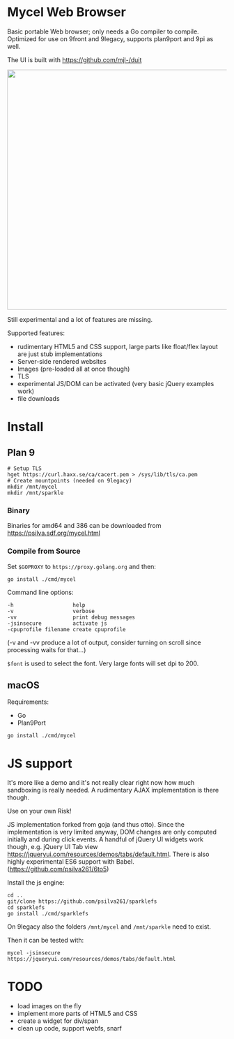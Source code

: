 # Mycel Web Browser

Basic portable Web browser; only needs a Go compiler to compile. Optimized for use on 9front and 9legacy, supports plan9port and 9pi as well.

The UI is built with https://github.com/mjl-/duit

<img src="https://psilva.sdf.org/browsing.png" width="550">

Still experimental and a lot of features are missing.

Supported features:

- rudimentary HTML5 and CSS support, large parts like float/flex layout are just stub implementations
- Server-side rendered websites
- Images (pre-loaded all at once though)
- TLS
- experimental JS/DOM can be activated (very basic jQuery examples work)
- file downloads

# Install

## Plan 9

    # Setup TLS
    hget https://curl.haxx.se/ca/cacert.pem > /sys/lib/tls/ca.pem
    # Create mountpoints (needed on 9legacy)
    mkdir /mnt/mycel
    mkdir /mnt/sparkle

### Binary

Binaries for amd64 and 386 can be downloaded from https://psilva.sdf.org/mycel.html

### Compile from Source

Set `$GOPROXY` to `https://proxy.golang.org` and then:

    go install ./cmd/mycel

Command line options:

    -h                   help
    -v                   verbose
    -vv                  print debug messages
    -jsinsecure          activate js
    -cpuprofile filename create cpuprofile

(-v and -vv produce a lot of output,
consider turning on scroll since processing
waits for that...)

`$font` is used to select the font. Very large fonts will set dpi to 200.

## macOS

Requirements:

- Go
- Plan9Port

```
go install ./cmd/mycel
```

# JS support

It's more like a demo and it's not really clear right now how much sandboxing
is really needed. A rudimentary AJAX implementation is there though.

Use on your own Risk!

JS implementation forked from goja (and thus otto). Since the implementation
is very limited anyway, DOM changes are only computed initially and during
click events. A handful of jQuery UI widgets work though, e.g. jQuery UI Tab
view https://jqueryui.com/resources/demos/tabs/default.html. There is also
highly experimental ES6 support with Babel. (https://github.com/psilva261/6to5)

Install the js engine:

```
cd ..
git/clone https://github.com/psilva261/sparklefs
cd sparklefs
go install ./cmd/sparklefs
```

On 9legacy also the folders `/mnt/mycel` and `/mnt/sparkle` need to exist.

Then it can be tested with:

```
mycel -jsinsecure https://jqueryui.com/resources/demos/tabs/default.html
```

# TODO

- load images on the fly
- implement more parts of HTML5 and CSS
- create a widget for div/span
- clean up code, support webfs, snarf
